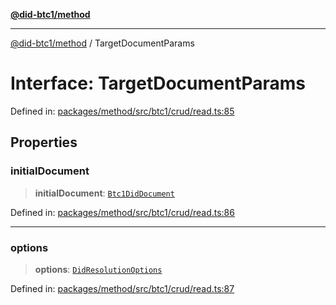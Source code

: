 [**@did-btc1/method**](../README.md)

***

[@did-btc1/method](../globals.md) / TargetDocumentParams

# Interface: TargetDocumentParams

Defined in: [packages/method/src/btc1/crud/read.ts:85](https://github.com/dcdpr/did-btc1-js/blob/751aedd75738c26882a2149e644ae32b9e424707/packages/method/src/btc1/crud/read.ts#L85)

## Properties

### initialDocument

> **initialDocument**: [`Btc1DidDocument`](../classes/Btc1DidDocument.md)

Defined in: [packages/method/src/btc1/crud/read.ts:86](https://github.com/dcdpr/did-btc1-js/blob/751aedd75738c26882a2149e644ae32b9e424707/packages/method/src/btc1/crud/read.ts#L86)

***

### options

> **options**: [`DidResolutionOptions`](DidResolutionOptions.md)

Defined in: [packages/method/src/btc1/crud/read.ts:87](https://github.com/dcdpr/did-btc1-js/blob/751aedd75738c26882a2149e644ae32b9e424707/packages/method/src/btc1/crud/read.ts#L87)
